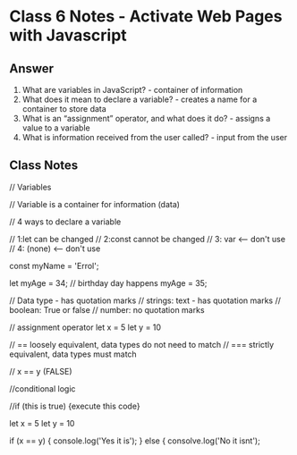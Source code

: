 # Class 6 Notes - Activate Web Pages with Javascript

## Answer

1. What are variables in JavaScript? -  container of information
2. What does it mean to declare a variable? - creates a name for a container to store data
3. What is an “assignment” operator, and what does it do? - assigns a value to a variable
4. What is information received from the user called? - input from the user

## Class Notes

// Variables 

// Variable is a container for information (data)

// 4 ways to declare a variable

// 1:let can be changed
// 2:const cannot be changed
// 3: var <-- don't use
// 4: (none) <-- don't use

const myName = 'Errol';

let myAge = 34;
// birthday day happens
myAge = 35;

// Data type - has quotation marks
// strings: text - has quotation marks
// boolean: True or false
// number: no quotation marks

// assignment operator
let x = 5
let y = 10

// == loosely equivalent, data types do not need to match
// === strictly equivalent, data types must match

// x == y (FALSE)

//conditional logic

//if (this is true) {execute this code}

let x = 5
let y = 10

if (x == y) {
    console.log('Yes it is');
 }
else {
    consolve.log('No it isnt');